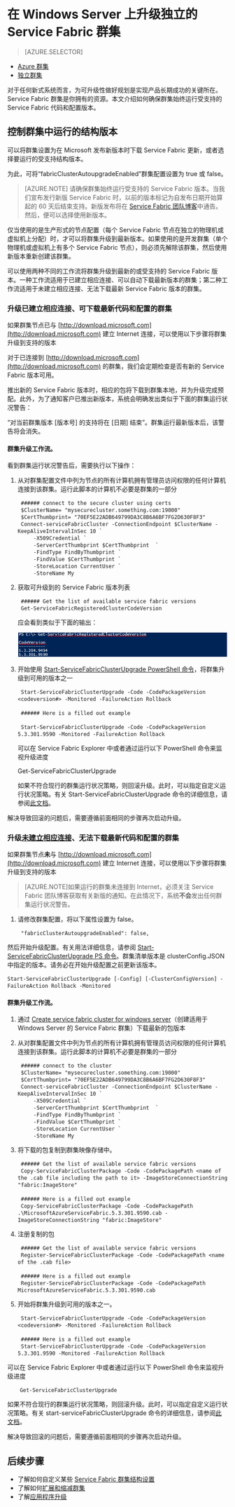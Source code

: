 <properties
   pageTitle="在 Windows Server 上升级独立的 Service Fabric 群集 | Azure"
   description="升级运行独立 Service Fabric 群集的 Service Fabric 代码和/或配置，包括设置群集更新模式"
   services="service-fabric"
   documentationCenter=".net"
   authors="ChackDan"
   manager="timlt"
   editor=""/>  


<tags
   ms.service="service-fabric"
   ms.devlang="dotnet"
   ms.topic="article"
   ms.tgt_pltfrm="na"
   ms.workload="na"
   ms.date="10/10/2016"
   wacn.date="11/28/2016"
   ms.author="chackdan"/>  



# 在 Windows Server 上升级独立的 Service Fabric 群集

> [AZURE.SELECTOR]
- [Azure 群集](/documentation/articles/service-fabric-cluster-upgrade/)
- [独立群集](/documentation/articles/service-fabric-cluster-upgrade-windows-server/)

对于任何新式系统而言，为可升级性做好规划是实现产品长期成功的关键所在。Service Fabric 群集是你拥有的资源。本文介绍如何确保群集始终运行受支持的 Service Fabric 代码和配置版本。

## 控制群集中运行的结构版本

可以将群集设置为在 Microsoft 发布新版本时下载 Service Fabric 更新，或者选择要运行的受支持结构版本。

为此，可将“fabricClusterAutoupgradeEnabled”群集配置设置为 true 或 false。


>[AZURE.NOTE] 请确保群集始终运行受支持的 Service Fabric 版本。当我们宣布发行新版 Service Fabric 时，以前的版本标记为自发布日期开始算起的 60 天后结束支持。新版发布将在 [Service Fabric 团队博客](https://blogs.msdn.microsoft.com/azureservicefabric/)中通告。然后，便可以选择使用新版本。


仅当使用的是生产形式的节点配置（每个 Service Fabric 节点在独立的物理机或虚拟机上分配）时，才可以将群集升级到最新版本。如果使用的是开发群集（单个物理机或虚拟机上有多个 Service Fabric 节点），则必须先解除该群集，然后使用新版本重新创建该群集。


可以使用两种不同的工作流将群集升级到最新的或受支持的 Service Fabric 版本。一种工作流适用于已建立相应连接、可以自动下载最新版本的群集；第二种工作流适用于未建立相应连接、无法下载最新 Service Fabric 版本的群集。

### 升级已建立相应连接、可下载最新代码和配置的群集 

如果群集节点已与 [http://download.microsoft.com](http://download.microsoft.com) 建立 Internet 连接，可以使用以下步骤将群集升级到支持的版本

对于已连接到 [http://download.microsoft.com](http://download.microsoft.com) 的群集，我们会定期检查是否有新的 Service Fabric 版本可用。


推出新的 Service Fabric 版本时，相应的包将下载到群集本地，并为升级完成预配。此外，为了通知客户已推出新版本，系统会明确发出类似于下面的群集运行状况警告：

“对当前群集版本 [版本号] 的支持将在 [日期] 结束”。群集运行最新版本后，该警告将会消失。


#### 群集升级工作流。
 
看到群集运行状况警告后，需要执行以下操作：

1. 从对群集配置文件中列为节点的所有计算机拥有管理员访问权限的任何计算机连接到该群集。运行此脚本的计算机不必要是群集的一部分



		###### connect to the secure cluster using certs
		$ClusterName= "mysecurecluster.something.com:19000"
		$CertThumbprint= "70EF5E22ADB649799DA3C8B6A6BF7FG2D630F8F3" 
		Connect-serviceFabricCluster -ConnectionEndpoint $ClusterName -KeepAliveIntervalInSec 10 `
			-X509Credential `
			-ServerCertThumbprint $CertThumbprint  `
			-FindType FindByThumbprint `
			-FindValue $CertThumbprint `
			-StoreLocation CurrentUser `
			-StoreName My


2. 获取可升级到的 Service Fabric 版本列表



		###### Get the list of available service fabric versions 
		Get-ServiceFabricRegisteredClusterCodeVersion


	应会看到类似于下面的输出：

	![获取结构版本][getfabversions]  


3. 开始使用 [Start-ServiceFabricClusterUpgrade PowerShell 命令](https://msdn.microsoft.com/zh-cn/library/mt125872.aspx)，将群集升级到可用的版本之一



		Start-ServiceFabricClusterUpgrade -Code -CodePackageVersion <codeversion#> -Monitored -FailureAction Rollback

		###### Here is a filled out example

		Start-ServiceFabricClusterUpgrade -Code -CodePackageVersion 5.3.301.9590 -Monitored -FailureAction Rollback
	

	可以在 Service Fabric Explorer 中或者通过运行以下 PowerShell 命令来监视升级进度



	Get-ServiceFabricClusterUpgrade


	如果不符合现行的群集运行状况策略，则回滚升级。此时，可以指定自定义运行状况策略。有关 Start-ServiceFabricClusterUpgrade 命令的详细信息，请参阅[此文档](https://msdn.microsoft.com/zh-cn/library/mt125872.aspx)。

解决导致回滚的问题后，需要遵循前面相同的步骤再次启动升级。


### 升级<U>未建立相应连接</u>、无法下载最新代码和配置的群集

如果群集节点**未**与 [http://download.microsoft.com](http://download.microsoft.com) 建立 Internet 连接，可以使用以下步骤将群集升级到支持的版本


>[AZURE.NOTE]如果运行的群集未连接到 Internet，必须关注 Service Fabric 团队博客获取有关新版的通知。在此情况下，系统**不会**发出任何群集运行状况警告。

1. 请修改群集配置，将以下属性设置为 false。

        "fabricClusterAutoupgradeEnabled": false,

然后开始升级配置。有关用法详细信息，请参阅 [Start-ServiceFabricClusterUpgrade PS 命令](https://msdn.microsoft.com/zh-cn/library/mt125872.aspx)。群集清单版本是 clusterConfig.JSON 中指定的版本。请务必在开始升级配置之前更新该版本。



	Start-ServiceFabricClusterUpgrade [-Config] [-ClusterConfigVersion] -FailureAction Rollback -Monitored 



#### 群集升级工作流。
 


1. 通过 [Create service fabric cluster for windows server](/documentation/articles/service-fabric-cluster-creation-for-windows-server/)（创建适用于 Windows Server 的 Service Fabric 群集）下载最新的包版本


1. 从对群集配置文件中列为节点的所有计算机拥有管理员访问权限的任何计算机连接到该群集。运行此脚本的计算机不必要是群集的一部分



		###### connect to the cluster
		$ClusterName= "mysecurecluster.something.com:19000"
		$CertThumbprint= "70EF5E22ADB649799DA3C8B6A6BF7FG2D630F8F3" 
		Connect-serviceFabricCluster -ConnectionEndpoint $ClusterName -KeepAliveIntervalInSec 10 `
			-X509Credential `
			-ServerCertThumbprint $CertThumbprint  `
			-FindType FindByThumbprint `
			-FindValue $CertThumbprint `
			-StoreLocation CurrentUser `
			-StoreName My


2. 将下载的包复制到群集映像存储中。



		###### Get the list of available service fabric versions 
		Copy-ServiceFabricClusterPackage -Code -CodePackagePath <name of the .cab file including the path to it> -ImageStoreConnectionString "fabric:ImageStore"

		###### Here is a filled out example
		Copy-ServiceFabricClusterPackage -Code -CodePackagePath .\MicrosoftAzureServiceFabric.5.3.301.9590.cab -ImageStoreConnectionString "fabric:ImageStore"




2. 注册复制的包



		###### Get the list of available service fabric versions 
		Register-ServiceFabricClusterPackage -Code -CodePackagePath <name of the .cab file> 

		###### Here is a filled out example
		Register-ServiceFabricClusterPackage -Code -CodePackagePath MicrosoftAzureServiceFabric.5.3.301.9590.cab




3. 开始将群集升级到可用的版本之一。



		Start-ServiceFabricClusterUpgrade -Code -CodePackageVersion <codeversion#> -Monitored -FailureAction Rollback

		###### Here is a filled out example
		Start-ServiceFabricClusterUpgrade -Code -CodePackageVersion 5.3.301.9590 -Monitored -FailureAction Rollback
		

可以在 Service Fabric Explorer 中或者通过运行以下 PowerShell 命令来监视升级进度



		Get-ServiceFabricClusterUpgrade


如果不符合现行的群集运行状况策略，则回滚升级。此时，可以指定自定义运行状况策略。有关 start-serviceFabricClusterUpgrade 命令的详细信息，请参阅[此文档](https://msdn.microsoft.com/zh-cn/library/mt125872.aspx)。

解决导致回滚的问题后，需要遵循前面相同的步骤再次启动升级。



## 后续步骤
- 了解如何自定义某些 [Service Fabric 群集结构设置](/documentation/articles/service-fabric-cluster-fabric-settings/)
- 了解如何[扩展和缩减群集](/documentation/articles/service-fabric-cluster-scale-up-down/)
- 了解[应用程序升级](/documentation/articles/service-fabric-application-upgrade/)

<!--Image references-->

[getfabversions]: ./media/service-fabric-cluster-upgrade-windows-server/getfabversions.PNG

<!---HONumber=Mooncake_1121_2016-->